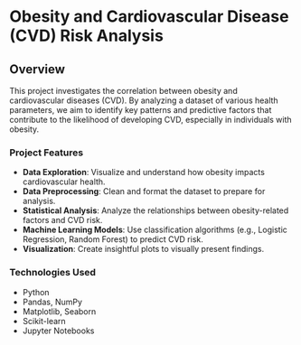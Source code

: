 # Obesity and Cardiovascular Disease (CVD) Risk Analysis

## Overview

This project investigates the correlation between obesity and cardiovascular diseases (CVD). By analyzing a dataset of various health parameters, we aim to identify key patterns and predictive factors that contribute to the likelihood of developing CVD, especially in individuals with obesity.

### Project Features

- **Data Exploration**: Visualize and understand how obesity impacts cardiovascular health.
- **Data Preprocessing**: Clean and format the dataset to prepare for analysis.
- **Statistical Analysis**: Analyze the relationships between obesity-related factors and CVD risk.
- **Machine Learning Models**: Use classification algorithms (e.g., Logistic Regression, Random Forest) to predict CVD risk.
- **Visualization**: Create insightful plots to visually present findings.

### Technologies Used

- Python
- Pandas, NumPy
- Matplotlib, Seaborn
- Scikit-learn
- Jupyter Notebooks

